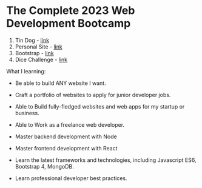 # The Complete 2023 Web Development Bootcamp

1. Tin Dog - [link](https://aashikkk.github.io/web-development-bootcamp/TinDog/)
2. Personal Site -  [link](https://aashikkk.github.io/web-development-bootcamp/Personal%20Site/)
3. Bootstrap -  [link](https://aashikkk.github.io/web-development-bootcamp/Bootstrap/)
4. Dice Challenge - [link](https://aashikkk.github.io/web-development-bootcamp/Dice%20Challenge/)

What I learning:

- Be able to build ANY website I want.

- Craft a portfolio of websites to apply for junior developer jobs.

- Able to Build fully-fledged websites and web apps for my startup or business.

- Able to Work as a freelance web developer.

- Master backend development with Node

- Master frontend development with React

- Learn the latest frameworks and technologies, including Javascript ES6, Bootstrap 4, MongoDB.

- Learn professional developer best practices.


